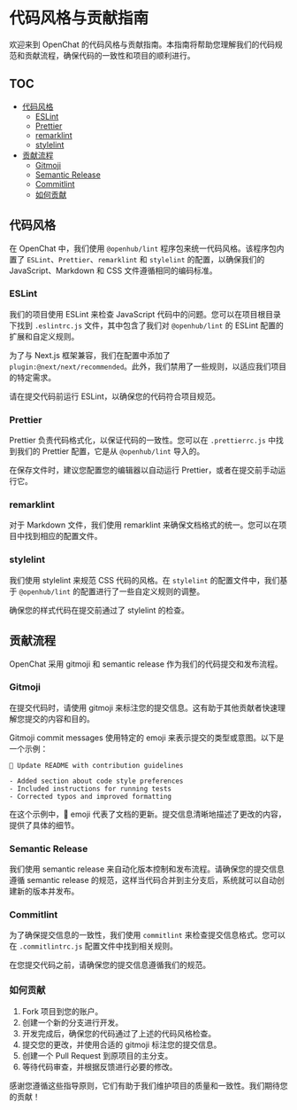 # 代码风格与贡献指南

欢迎来到 OpenChat 的代码风格与贡献指南。本指南将帮助您理解我们的代码规范和贡献流程，确保代码的一致性和项目的顺利进行。

## TOC

- [代码风格](#代码风格)
  - [ESLint](#eslint)
  - [Prettier](#prettier)
  - [remarklint](#remarklint)
  - [stylelint](#stylelint)
- [贡献流程](#贡献流程)
  - [Gitmoji](#gitmoji)
  - [Semantic Release](#semantic-release)
  - [Commitlint](#commitlint)
  - [如何贡献](#如何贡献)

## 代码风格

在 OpenChat 中，我们使用 `@openhub/lint` 程序包来统一代码风格。该程序包内置了 `ESLint`、`Prettier`、`remarklint` 和 `stylelint` 的配置，以确保我们的 JavaScript、Markdown 和 CSS 文件遵循相同的编码标准。

### ESLint

我们的项目使用 ESLint 来检查 JavaScript 代码中的问题。您可以在项目根目录下找到 `.eslintrc.js` 文件，其中包含了我们对 `@openhub/lint` 的 ESLint 配置的扩展和自定义规则。

为了与 Next.js 框架兼容，我们在配置中添加了 `plugin:@next/next/recommended`。此外，我们禁用了一些规则，以适应我们项目的特定需求。

请在提交代码前运行 ESLint，以确保您的代码符合项目规范。

### Prettier

Prettier 负责代码格式化，以保证代码的一致性。您可以在 `.prettierrc.js` 中找到我们的 Prettier 配置，它是从 `@openhub/lint` 导入的。

在保存文件时，建议您配置您的编辑器以自动运行 Prettier，或者在提交前手动运行它。

### remarklint

对于 Markdown 文件，我们使用 remarklint 来确保文档格式的统一。您可以在项目中找到相应的配置文件。

### stylelint

我们使用 stylelint 来规范 CSS 代码的风格。在 `stylelint` 的配置文件中，我们基于 `@openhub/lint` 的配置进行了一些自定义规则的调整。

确保您的样式代码在提交前通过了 stylelint 的检查。

## 贡献流程

OpenChat 采用 gitmoji 和 semantic release 作为我们的代码提交和发布流程。

### Gitmoji

在提交代码时，请使用 gitmoji 来标注您的提交信息。这有助于其他贡献者快速理解您提交的内容和目的。

Gitmoji commit messages 使用特定的 emoji 来表示提交的类型或意图。以下是一个示例：

```
📝 Update README with contribution guidelines

- Added section about code style preferences
- Included instructions for running tests
- Corrected typos and improved formatting
```

在这个示例中，📝 emoji 代表了文档的更新。提交信息清晰地描述了更改的内容，提供了具体的细节。

### Semantic Release

我们使用 semantic release 来自动化版本控制和发布流程。请确保您的提交信息遵循 semantic release 的规范，这样当代码合并到主分支后，系统就可以自动创建新的版本并发布。

### Commitlint

为了确保提交信息的一致性，我们使用 `commitlint` 来检查提交信息格式。您可以在 `.commitlintrc.js` 配置文件中找到相关规则。

在您提交代码之前，请确保您的提交信息遵循我们的规范。

### 如何贡献

1. Fork 项目到您的账户。
2. 创建一个新的分支进行开发。
3. 开发完成后，确保您的代码通过了上述的代码风格检查。
4. 提交您的更改，并使用合适的 gitmoji 标注您的提交信息。
5. 创建一个 Pull Request 到原项目的主分支。
6. 等待代码审查，并根据反馈进行必要的修改。

感谢您遵循这些指导原则，它们有助于我们维护项目的质量和一致性。我们期待您的贡献！
